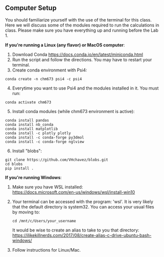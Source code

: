 Computer Setup
--------------

You should familiarize yourself with the use of the terminal for this class. Here we will discuss some of the modules required to run the calculations in class. Please make sure you have everything up and running before the Lab 1. 

**If you're running a Linux (any flavor) or MacOS computer**:

1. Download Conda https://docs.conda.io/en/latest/miniconda.html
2. Run the script and follow the directions. You may have to restart your terminal. 
3. Create conda environment with Psi4:
  ```
  conda create -n chm673 psi4 -c psi4 
  ```
4. Everytime you want to use Psi4 and the modules installed in it. You must run:
  ```
  conda activate chm673
  ```
5. Install conda modules (while chm673 environment is active):
  ```
  conda install pandas
  conda install nb_conda
  conda install matplotlib
  conda install -c plotly plotly
  conda install -c conda-forge py3dmol
  conda install -c conda-forge nglview
  ```
  
6. Install "blobs":
  ```
  git clone https://github.com/VHchavez/blobs.git
  cd blobs
  pip install .  
  ```  

**If you're running Windows**:

1. Make sure you have WSL installed:  
https://docs.microsoft.com/en-us/windows/wsl/install-win10

2. Your terminal can be accessed with the program: 'wsl'. 
   It is very likely that the default directory is system32. You can access your usual files by moving to:
   ```
   cd /mnt/c/Users/your_username
   ```  
    It would be wise to create an alias to take to you that directory:  
    https://ilikekillnerds.com/2017/08/create-alias-c-drive-ubuntu-bash-windows/
  
3. Follow instructions for Linux/Mac.
